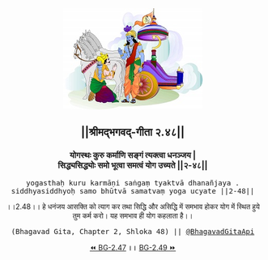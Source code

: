<center><img src="../../asset/BG.png" alt="#API #bhagavadgitaapi #slok #nodejs #js #api #gitaapi #krishna #hinduism #vedic #ISKCON #shreemadbhagavadgita #technology"/>
<h2>||श्रीमद्‍भगवद्‍-गीता २.४८||</h2>
<h3>योगस्थः कुरु कर्माणि सङ्गं त्यक्त्वा धनञ्जय |<br/>सिद्ध्यसिद्ध्योः समो भूत्वा समत्वं योग उच्यते ||२-४८||</h3>
<pre>yogasthaḥ kuru karmāṇi saṅgaṃ tyaktvā dhanañjaya .<br/>siddhyasiddhyoḥ samo bhūtvā samatvaṃ yoga ucyate ||2-48||</pre>
<p>।।2.48।। हे धनंजय  आसक्ति को त्याग कर तथा सिद्धि और असिद्धि में समभाव होकर योग में स्थित हुये तुम कर्म करो। यह समभाव ही योग कहलाता है।।</p>
<pre>(Bhagavad Gita, Chapter 2, Shloka 48) || <a href="https://twitter.com/bhagavadgitaapi">@BhagavadGitaApi</a></pre><a href="../../2/47">⏪  BG-2.47</a><b>        ।।        </b><a href="../../2/49">BG-2.49  ⏩</a></center></center>